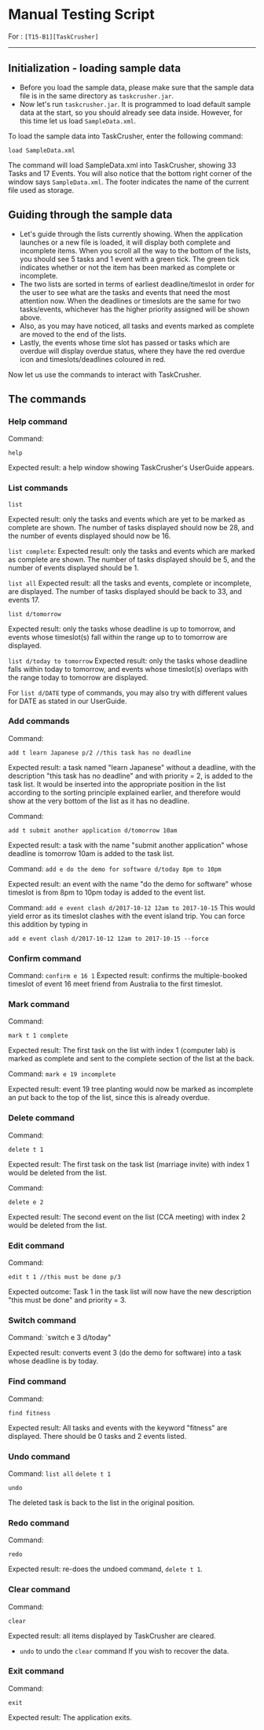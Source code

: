 # Manual Testing Script
For : `[T15-B1][TaskCrusher]`

---
## Initialization - loading sample data
- Before you load the sample data, please make sure that the sample data file is in the same directory as `taskcrusher.jar`.
- Now let's run `taskcrusher.jar`. It is programmed to load default sample data at the start, so you should already see data inside. However, for this time let us load `SampleData.xml`.

To load the sample data into TaskCrusher, enter the following command:

`load SampleData.xml`

The command will load SampleData.xml into TaskCrusher, showing 33 Tasks and 17 Events. You will also notice that the bottom right corner of the window says `SampleData.xml`. The footer indicates the name of the current file used as storage.

## Guiding through the sample data
- Let's guide through the lists currently showing. When the application launches or a new file is loaded, it will display both complete and incomplete items. When you scroll all the way to the bottom of the lists, you should see 5 tasks and 1 event with a green tick. The green tick indicates whether or not the item has been marked as complete or incomplete.
- The two lists are sorted in terms of earliest deadline/timeslot in order for the user to see what are the tasks and events that need the most attention now. When the deadlines or timeslots are the same for two tasks/events, whichever has the higher priority assigned will be shown above.
- Also, as you may have noticed, all tasks and events marked as complete are moved to the end of the lists.
- Lastly, the events whose time slot has passed or tasks which are overdue will display overdue status, where they have the red overdue icon and timeslots/deadlines coloured in red.

Now let us use the commands to interact with TaskCrusher.

## The commands

### Help command

Command:

`help`

Expected result: a help window showing TaskCrusher's UserGuide appears.

### List commands

`list`

Expected result: only the tasks and events which are yet to be marked as complete are shown. The number of tasks displayed should now be 28, and the number of events displayed should now be 16.

`list complete`:
Expected result: only the tasks and events which are marked as complete are shown. The number of tasks displayed should be 5, and the number of events displayed should be 1.

`list all`
Expected result: all the tasks and events, complete or incomplete, are displayed. The number of tasks displayed should be back to 33, and events 17.

`list d/tomorrow`

Expected result: only the tasks whose deadline is up to tomorrow, and events whose timeslot(s) fall within the range up to to tomorrow are displayed.

`list d/today to tomorrow`
Expected result: only the tasks whose deadline falls within today to tomorrow, and events whose timeslot(s) overlaps with the range today to tomorrow are displayed.

For `list d/DATE` type of commands, you may also try with different values for DATE as stated in our UserGuide.

### Add commands

Command:

`add t learn Japanese p/2 //this task has no deadline`

Expected result: a task named "learn Japanese" without a deadline, with the description "this task has no deadline" and with priority = 2, is added to the task list. It would be inserted into the appropriate position in the list according to the sorting principle explained earlier, and therefore would show at the very bottom of the list as it has no deadline.

Command:

`add t submit another application d/tomorrow 10am`

Expected result: a task with the name "submit another application" whose deadline is tomorrow 10am is added to the task list.

Command:
`add e do the demo for software d/today 8pm to 10pm`

Expected result: an event with the name "do the demo for software" whose timeslot is from 8pm to 10pm today is added to the event list.

Command:
`add e event clash d/2017-10-12 12am to 2017-10-15`
This would yield error as its timeslot clashes with the event island trip. You can force this addition by typing in

`add e event clash d/2017-10-12 12am to 2017-10-15 --force`

### Confirm command

Command:
`confirm e 16 1`
Expected result: confirms the multiple-booked timeslot of event 16 meet friend from Australia to the first timeslot.

### Mark command

Command:

`mark t 1 complete`

Expected result: The first task on the list with index 1 (computer lab) is marked as complete and sent to the complete section of the list at the back.

Command:
`mark e 19 incomplete`

Expected result: event 19 tree planting would now be marked as incomplete an put back to the top of the list, since this is already overdue.

### Delete command

Command:

`delete t 1`

Expected result: The first task on the task list (marriage invite) with index 1 would be deleted from the list.

Command:

`delete e 2`

Expected result: The second event on the list (CCA meeting) with index 2 would be deleted from the list.

### Edit command

Command:

`edit t 1 //this must be done p/3`

Expected outcome:  Task 1 in the task list will now have the new description "this must be done" and priority = 3.

### Switch command

Command:
`switch e 3 d/today"

Expected result: converts event 3 (do the demo for software) into a task whose deadline is by today.

### Find command

Command:

`find fitness`

Expected result: All tasks and events with the keyword "fitness" are displayed. There should be 0 tasks and 2 events listed.

### Undo command

Command:
`list all`
`delete t 1`

`undo`

The deleted task is back to the list in the original position.

### Redo command

Command:

`redo`

Expected result: re-does the undoed command, `delete t 1`.

### Clear command

Command:

`clear`

Expected result: all items displayed by TaskCrusher are cleared.

* `undo` to undo the `clear` command If you wish to recover the data.

### Exit command

Command:

`exit`

Expected result: The application exits.
